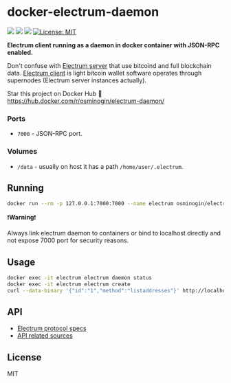 # docker-electrum-daemon

[![](https://img.shields.io/docker/build/osminogin/electrum-daemon.svg)](https://hub.docker.com/r/osminogin/electrum-daemon/builds/) [![](https://img.shields.io/docker/stars/osminogin/electrum-daemon.svg)](https://hub.docker.com/r/osminogin/electrum-daemon) [![](https://images.microbadger.com/badges/image/osminogin/electrum-daemon.svg)](https://microbadger.com/images/osminogin/electrum-daemon) [![License: MIT](https://img.shields.io/badge/License-MIT-lightgrey.svg)](https://opensource.org/licenses/MIT)

**Electrum client running as a daemon in docker container with JSON-RPC enabled.**

Don't confuse with [Electrum server](https://github.com/spesmilo/electrum-server) that use bitcoind and full blockchain data. [Electrum client](https://electrum.org/) is light bitcoin wallet software operates through supernodes (Electrum server instances actually).

Star this project on Docker Hub :star2: https://hub.docker.com/r/osminogin/electrum-daemon/

### Ports

* ``7000`` - JSON-RPC port.

### Volumes

* ``/data`` - usually on host it has a path ``/home/user/.electrum``.


## Running

```bash
docker run --rm -p 127.0.0.1:7000:7000 --name electrum osminogin/electrum-daemon
```

:exclamation:**Warning**:exclamation:

Always link electrum daemon to containers or bind to localhost directly and not expose 7000 port for security reasons.


## Usage

```bash
docker exec -it electrum electrum daemon status
docker exec -it electrum electrum create
curl --data-binary '{"id":"1","method":"listaddresses"}' http://localhost:7000
```

## API

* [Electrum protocol specs](http://docs.electrum.org/en/latest/protocol.html)
* [API related sources](https://github.com/spesmilo/electrum/blob/master/lib/commands.py)

## License

MIT
